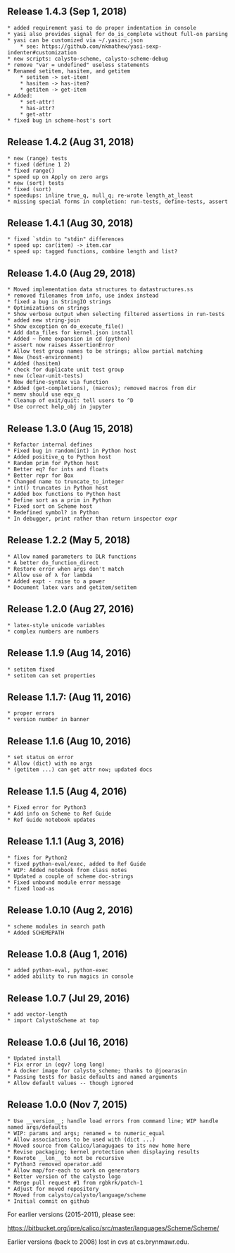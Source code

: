 ## Release 1.4.3 (Sep 1, 2018)

	* added requirement yasi to do proper indentation in console
	* yasi also provides signal for do_is_complete without full-on parsing
	* yasi can be customized via ~/.yasirc.json
		* see: https://github.com/nkmathew/yasi-sexp-indenter#customization
	* new scripts: calysto-scheme, calysto-scheme-debug
	* remove "var = undefined" useless statements
	* Renamed setitem, hasitem, and getitem
		* setitem -> set-item!
		* hasitem -> has-item?
		* getitem -> get-item
	* Added:
		* set-attr!
		* has-attr?
		* get-attr
	* fixed bug in scheme-host's sort

## Release 1.4.2 (Aug 31, 2018)

	* new (range) tests
	* fixed (define 1 2)
	* fixed range()
	* speed up on Apply on zero args
	* new (sort) tests
	* fixed (sort)
	* speedups: inline true_q, null_q; re-wrote length_at_least
	* missing special forms in completion: run-tests, define-tests, assert

## Release 1.4.1 (Aug 30, 2018)

	* fixed `stdin to "stdin" differences
	* speed up: car(item) -> item.car
	* speed up: tagged functions, combine length and list?

## Release 1.4.0 (Aug 29, 2018)

	* Moved implementation data structures to datastructures.ss
	* removed filenames from info, use index instead
	* fixed a bug in StringIO strings
	* Optimizations on strings
	* Show verbose output when selecting filtered assertions in run-tests
	* added new string-join
	* Show exception on do_execute_file()
	* Add data_files for kernel.json install
	* Added ~ home expansion in cd (python)
	* assert now raises AssertionError
	* Allow test group names to be strings; allow partial matching
	* New (host-environment)
	* Added (hasitem)
	* check for duplicate unit test group
	* new (clear-unit-tests)
	* New define-syntax via function
	* Added (get-completions), (macros); removed macros from dir
	* memv should use eqv_q
	* Cleanup of exit/quit: tell users to ^D
	* Use correct help_obj in jupyter

## Release 1.3.0 (Aug 15, 2018)

	* Refactor internal defines
	* Fixed bug in random(int) in Python host
	* Added positive_q to Python host
	* Random prim for Python host
	* Better eq? for ints and floats
	* Better repr for Box
	* Changed name to truncate_to_integer
	* int() truncates in Python host
	* Added box functions to Python host
	* Define sort as a prim in Python
	* Fixed sort on Scheme host
	* Redefined symbol? in Python
	* In debugger, print rather than return inspector expr

## Release 1.2.2 (May 5, 2018)

	* Allow named parameters to DLR functions
	* A better do_function_direct
	* Restore error when args don't match
	* Allow use of λ for lambda
	* Added expt - raise to a power
	* Document latex vars and getitem/setitem

## Release 1.2.0 (Aug 27, 2016)

	* latex-style unicode variables
	* complex numbers are numbers

## Release 1.1.9 (Aug 14, 2016)

	* setitem fixed
	* setitem can set properties

## Release 1.1.7: (Aug 11, 2016)

	* proper errors
	* version number in banner

## Release 1.1.6 (Aug 10, 2016)

	* set status on error
	* Allow (dict) with no args
	* (getitem ...) can get attr now; updated docs

## Release 1.1.5 (Aug 4, 2016)

	* Fixed error for Python3
	* Add info on Scheme to Ref Guide
	* Ref Guide notebook updates

## Release 1.1.1 (Aug 3, 2016)

	* fixes for Python2
	* fixed python-eval/exec, added to Ref Guide
	* WIP: Added notebook from class notes
	* Updated a couple of scheme doc-strings
	* Fixed unbound module error message
	* fixed load-as

## Release 1.0.10 (Aug 2, 2016)

	* scheme modules in search path
	* Added SCHEMEPATH

## Release 1.0.8 (Aug 1, 2016)

	* added python-eval, python-exec
	* added ability to run magics in console

## Release 1.0.7 (Jul 29, 2016)

	* add vector-length
	* import CalystoScheme at top

## Release 1.0.6 (Jul 16, 2016)

	* Updated install
	* Fix error in (eqv? long long)
	* A docker image for calysto_scheme; thanks to @joearasin
	* Passing tests for basic defaults and named arguments
	* Allow default values -- though ignored

## Release 1.0.0 (Nov 7, 2015)

	* Use __version__; handle load errors from command line; WIP handle named args/defaults
	* WIP: params and args; renamed = to numeric_equal
	* Allow associations to be used with (dict ...)
	* Moved source from Calico/lanagugaes to its new home here
	* Revise packaging; kernel protection when displaying results
	* Rewrote __len__ to not be recursive
	* Python3 removed operator.add
	* Allow map/for-each to work on generators
	* Better version of the calysto logo
	* Merge pull request #1 from rgbkrk/patch-1
	* Adjust for moved repository
	* Moved from calysto/calysto/language/scheme
	* Initial commit on github

For earlier versions (2015-2011), please see:

https://bitbucket.org/ipre/calico/src/master/languages/Scheme/Scheme/

Earlier versions (back to 2008) lost in cvs at cs.brynmawr.edu.
